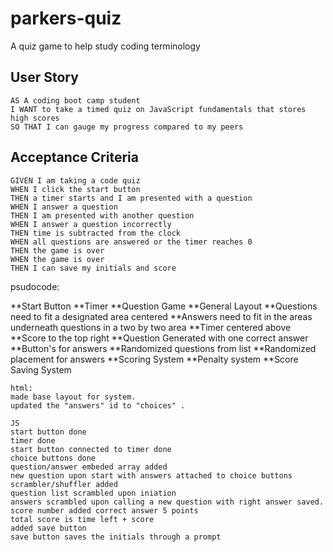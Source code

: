 # parkers-quiz
A quiz game to help study coding terminology

## User Story

```
AS A coding boot camp student
I WANT to take a timed quiz on JavaScript fundamentals that stores high scores
SO THAT I can gauge my progress compared to my peers
```


## Acceptance Criteria

```
GIVEN I am taking a code quiz
WHEN I click the start button
THEN a timer starts and I am presented with a question
WHEN I answer a question
THEN I am presented with another question
WHEN I answer a question incorrectly
THEN time is subtracted from the clock
WHEN all questions are answered or the timer reaches 0
THEN the game is over
WHEN the game is over
THEN I can save my initials and score
```

psudocode:

**Start Button
**Timer
**Question Game
    **General Layout
        **Questions need to fit a designated area centered
        **Answers need to fit in the areas underneath questions in a two by two area
        **Timer centered above
        **Score to the top right
    **Question Generated with one correct answer
    **Button's for answers
    **Randomized questions from list
    **Randomized placement for answers
    **Scoring System
    **Penalty system
    **Score Saving System


    html:
    made base layout for system.
    updated the "answers" id to "choices" .

    JS
    start button done
    timer done
    start button connected to timer done
    choice buttons done
    question/answer embeded array added
    new question upon start with answers attached to choice buttons
    scrambler/shuffler added
    question list scrambled upon iniation
    answers scrambled upon calling a new question with right answer saved.
    score number added correct answer 5 points
    total score is time left + score
    added save button
    save button saves the initials through a prompt
    